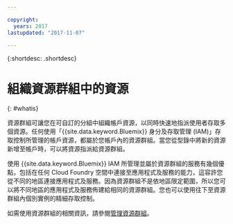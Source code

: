 ```yaml
---

copyright:
  years: 2017
lastupdated: "2017-11-07"

---
```


{:shortdesc: .shortdesc}

# 組織資源群組中的資源
{: #whatis}

資源群組可讓您在可自訂的分組中組織帳戶資源，以同時快速地指派使用者存取多個資源。任何使用「{{site.data.keyword.Bluemix}} 身分及存取管理 (IAM)」存取控制所管理的帳戶資源，都屬於您帳戶內的資源群組。當您從型錄中將新的資源新增至帳戶時，可以將資源指派給資源群組。 

使用 {{site.data.keyword.Bluemix}} IAM 所管理並屬於資源群組的服務有幾個優點，包括在任何 Cloud Foundry 空間中連接至應用程式及服務的能力，這容許您從不同的地區連接應用程式及服務。因為資源群組不是依地區限定範圍，所以您可以將不同地區的應用程式及服務佈建給相同的資源群組。您也可以使用往下至資源群組內個別實例的精細存取控制。

如需使用資源群組的相關資訊，請參閱[管理資源群組](/docs/admin/resourcegroups.html)。
